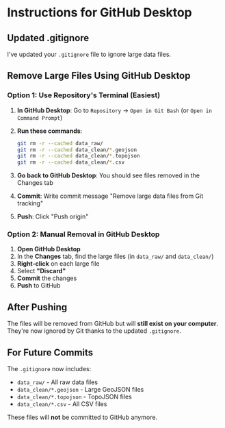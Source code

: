 # Instructions for GitHub Desktop

## Updated .gitignore
I've updated your `.gitignore` file to ignore large data files.

## Remove Large Files Using GitHub Desktop

### Option 1: Use Repository's Terminal (Easiest)

1. **In GitHub Desktop**: Go to `Repository` → `Open in Git Bash` (or `Open in Command Prompt`)

2. **Run these commands**:
   ```bash
   git rm -r --cached data_raw/
   git rm -r --cached data_clean/*.geojson
   git rm -r --cached data_clean/*.topojson
   git rm -r --cached data_clean/*.csv
   ```

3. **Go back to GitHub Desktop**: You should see files removed in the Changes tab

4. **Commit**: Write commit message "Remove large data files from Git tracking"

5. **Push**: Click "Push origin"

### Option 2: Manual Removal in GitHub Desktop

1. **Open GitHub Desktop**
2. In the **Changes** tab, find the large files (in `data_raw/` and `data_clean/`)
3. **Right-click** on each large file
4. Select **"Discard"**
5. **Commit** the changes
6. **Push** to GitHub

## After Pushing

The files will be removed from GitHub but will **still exist on your computer**. They're now ignored by Git thanks to the updated `.gitignore`.

## For Future Commits

The `.gitignore` now includes:
- `data_raw/` - All raw data files
- `data_clean/*.geojson` - Large GeoJSON files
- `data_clean/*.topojson` - TopoJSON files  
- `data_clean/*.csv` - All CSV files

These files will **not** be committed to GitHub anymore.

